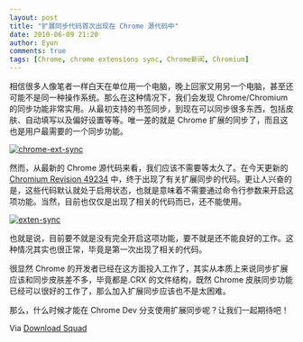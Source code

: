 ```yaml
---
layout: post
title: "扩展同步代码首次出现在 Chrome 源代码中"
date: 2010-06-09 21:20
author: Eyon
comments: true
tags: [Chrome, chrome extensions sync, Chrome新闻, Chromium]
---
```

相信很多人像笔者一样白天在单位用一个电脑，晚上回家又用另一个电脑，甚至还可能不是同一种操作系统。那么在这种情况下，我们会发现 Chrome/Chromium 的同步功能非常实用。从最初支持的书签同步，到现在可以同步很多东西，包括皮肤、自动填写以及偏好设置等等。唯一差的就是 Chrome 扩展的同步了，而且这也是用户最需要的一个同步功能。

<a href="http://img.chromi.org/2010/06/chrome-ext-sync.jpg">![](http://img.chromi.org/2010/06/chrome-ext-sync-550x256.jpg "chrome-ext-sync")</a>

然而，从最新的 Chrome 源代码来看，我们应该不需要等太久了。在今天更新的[ Chromium Revision 49234](http://src.chromium.org/viewvc/chrome?view=rev&revision=49234) 中，终于出现了有关扩展同步的代码。更让人兴奋的是，这些代码默认就处于启用状态，也就是意味着不需要通过命令行参数来开启这项功能。当然，目前也仅仅是出现了相关的代码而已，还不能使用。

<a href="http://img.chromi.org/2010/06/exten-sync.jpg">![](http://img.chromi.org/2010/06/exten-sync-550x59.jpg "exten-sync")</a>

也就是说，目前要不就是没有完全开启这项功能，要不就是还不能良好的工作。这种情况其实也很正常，毕竟是第一次出现了相关的代码。

很显然 Chrome 的开发者已经在这方面投入工作了，其实从本质上来说同步扩展应该和同步皮肤差不多，毕竟都是.CRX 的文件结构，既然 Chrome 皮肤同步功能已经可以很好的工作了，那么加入扩展同步应该也不是太困难。

那么，什么时候才能在 Chrome Dev 分支使用扩展同步呢？让我们一起期待吧！

Via [Download Squad](http://www.downloadsquad.com/2010/06/09/extension-sync-support-lands-in-google-chrome-source-code/)
